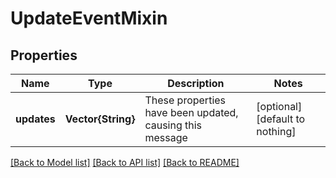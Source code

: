 # UpdateEventMixin


## Properties
Name | Type | Description | Notes
------------ | ------------- | ------------- | -------------
**updates** | **Vector{String}** | These properties have been updated, causing this message  | [optional] [default to nothing]


[[Back to Model list]](../README.md#models) [[Back to API list]](../README.md#api-endpoints) [[Back to README]](../README.md)


